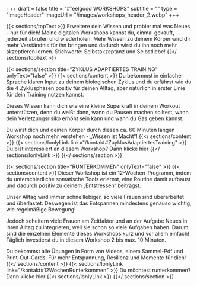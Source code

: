 +++
draft = false
title = "#feelgood WORKSHOPS"
subtitle = ""
type = "imageHeader"
imageUrl = "/images/workshops_header_2.webp"
+++

{{< sections/topText >}}
Erweitere dein Wissen und probier mal was Neues – nur für dich! Meine digitalen Workshops kannst du, einmal gekauft, jederzeit abrufen und wiederholen. Mehr Wissen zu deinem Körper wird dir mehr Verständnis für ihn bringen und dadurch wirst du ihn noch mehr akzeptieren lernen. Stichworte: Selbstakzeptanz und Selbstliebe!
{{</ sections/topText >}}

{{< sections/section title="ZYKLUS ADAPTIERTES TRAINING" onlyText="false" >}}
{{< sections/content >}}
Du bekommst in einfacher Sprache klaren Input zu deinem biologischen Zyklus und du erfährst wie du die 4 Zyklusphasen positiv für deinen Alltag, aber natürlich in erster Linie für dein Training nutzen kannst.

Dieses Wissen kann dich wie eine kleine Superkraft in deinem Workout unterstützen, denn du weißt dann, wann du Pausen machen solltest, wann dein Verletzungsrisiko erhöht sein kann und wann du Gas geben kannst.

Du wirst dich und deinen Körper durch diesen ca. 60 Minuten langen Workshop noch mehr verstehen - „Wissen ist Macht“!
{{</ sections/content >}}
{{< sections/lonlyLink link="/kontakt#ZuyklusAdaptiertesTraining" >}}
Du bist interessiert an diesem Workshop? Dann klicke hier
{{</ sections/lonlyLink >}}
{{</ sections/section >}}

{{< sections/section title="RUNTERKOMMEN" onlyText="false" >}}
{{< sections/content >}}
Dieser Workshop ist ein 12-Wochen-Programm, indem du unterschiedliche somatische Tools erlernst, eine Routine damit aufbaust und dadurch positiv zu deinem „Entstressen“ beiträgst.

Unser Alltag wird immer schnelllebiger, so viele Frauen sind überarbeitet und überlastet. Deswegen ist das Entspannen mindestens genauso wichtig, wie regelmäßige Bewegung!

Jedoch scheitern viele Frauen am Zeitfaktor und an der Aufgabe Neues in ihren Alltag zu integrieren, weil sie schon so viele Aufgaben haben. Darum sind die einzelnen Elemente dieses Workshops kurz und vor allem einfach! Täglich investierst du in diesem Workshop 2 bis max. 10 Minuten.

Du bekommst alle Übungen in Form von Videos, einem Sammel-Pdf und Print-Out-Cards. Für mehr Entspannung, Resilienz und Momente für dich!
{{</ sections/content >}}
{{< sections/lonlyLink link="/kontakt#12WochenRunterkommen" >}}
Du möchtest runterkommen? Dann klicke hier
{{</ sections/lonlyLink >}}
{{</ sections/section >}}
